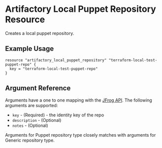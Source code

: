 # Artifactory Local Puppet Repository Resource

Creates a local puppet repository.

## Example Usage

```hcl
resource "artifactory_local_puppet_repository" "terraform-local-test-puppet-repo" {
  key = "terraform-local-test-puppet-repo"
}
```

## Argument Reference

Arguments have a one to one mapping with the [JFrog API](https://www.jfrog.com/confluence/display/RTF/Repository+Configuration+JSON). The following arguments are supported:

* `key` - (Required) - the identity key of the repo
* `description` - (Optional)
* `notes` - (Optional)

Arguments for Puppet repository type closely matches with arguments for Generic repository type.
